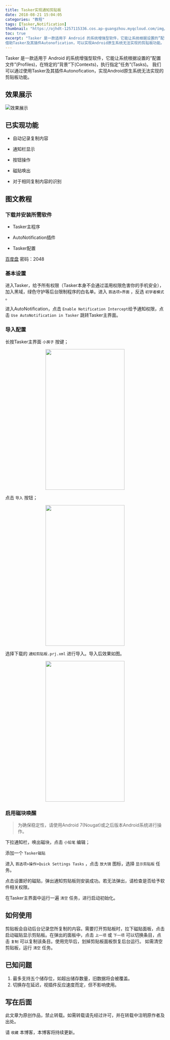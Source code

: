 ```yaml
---
title: Tasker实现通知剪贴板
date: 2018-08-21 15:04:05
categories: "教程"
tags: [Tasker,Notification]
thumbnail: "https://ojhdt-1257115336.cos.ap-guangzhou.myqcloud.com/img/20180821/0.jpg"
toc: true
excerpt: "Tasker 是一款适用于 Android 的系统增强型软件，它能让系统根据设置的”配置文件”(Profiles)，在特定的”背景”下(Contexts)，执行指定”任务”(Tasks)。<br>
借助Tasker及其插件Autonofication，可以实现Android原生系统无法实现的剪贴板功能。"
---
```

Tasker 是一款适用于 Android 的系统增强型软件，它能让系统根据设置的”配置文件”(Profiles)，在特定的”背景”下(Contexts)，执行指定”任务”(Tasks)。
我们可以通过使用Tasker及其插件Autonofication，实现Android原生系统无法实现的剪贴板功能。

## 效果展示

![效果展示](https://ojhdt-1257115336.cos.ap-guangzhou.myqcloud.com/img/20180821/1.png)

## 已实现功能
- 自动记录复制内容

- 通知栏显示

- 按钮操作

- 磁贴唤出

- 对于相同复制内容的识别


## 图文教程

### 下载并安装所需软件

* Tasker主程序

* AutoNotification插件

* Tasker配置

[百度盘](https://pan.baidu.com/wap/init?surl=c10ZYHa) 密码：2048

### 基本设置
进入Tasker，给予所有权限（Tasker本身不会通过滥用权限危害你的手机安全），加入黑域，绿色守护等后台限制程序的白名单。进入 `首选项>界面` ，反选 `初学者模式` 。

进入AutoNotification，点击 `Enable Notification Intercept`给予通知权限，点击 `Use AutoNotification in Tasker` 跳转Tasker主界面。

### 导入配置

长按Tasker主界面 `小房子` 按键；

<div align=center>
<img src="https://ojhdt-1257115336.cos.ap-guangzhou.myqcloud.com/img/20180821/2.png" width="250" height="444" />
</div>

点击 `导入` 按钮；

<div align=center>
<img src="https://ojhdt-1257115336.cos.ap-guangzhou.myqcloud.com/img/20180821/3.png" width="250" height="444" />
</div>

选择下载的 `通知剪贴板.prj.xml` 进行导入。导入后效果如图。

<div align=center>
<img src="https://ojhdt-1257115336.cos.ap-guangzhou.myqcloud.com/img/20180821/4.png" width="250" height="444" />
</div>


### 启用磁块唤醒
>为确保稳定性，请使用Android 7(Nougat)或之后版本Android系统进行操作。

下拉通知栏，唤出磁块，点击 `小铅笔` 编辑；

添加一个 `Tasker磁贴`

进入 `首选项>操作>Quick Settings Tasks` ，点击 `放大镜` 图标，选择 `显示剪贴板` 任务。

点击设置好的磁贴，弹出通知剪贴板则安装成功。若无法弹出，请检查是否给予软件相关权限。

在Tasker主界面中运行一遍 `清空` 任务，进行启动初始化。

## 如何使用

剪贴板会自动后台记录您所复制的内容。需要打开剪贴板时，拉下磁贴面板，点击启动磁贴显示剪贴板。在弹出的面板中，点击 `上一项` 或 `下一项` 可以切换条目，点击 `复制` 可以复制该条目。使用完毕后，划掉剪贴板面板恢复后台运行。
如需清空剪贴板，运行 `清空` 任务。

## 已知问题
1. 最多支持五个储存位，如超出储存数量，旧数据将会被覆盖。
2. 切换存在延迟，视插件反应速度而定，但不影响使用。

## 写在后面
此文章为原创作品，禁止转载。如需转载请先经过许可，并在转载中注明原作者及出处。

请 `收藏` 本博客，本博客将持续更新。
